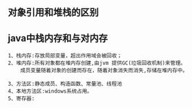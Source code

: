 对象引用和堆栈的区别
-------------------

java中栈内存和与对内存
-----------------------
    1、栈内存:存放局部变量，超出作用域会被回收；
    2、堆内存:所有对象都在堆内存创建,由jvm 提供GC(垃圾回收机制)来管理。
        成员变量随着对象的创建而存在，随着对象消失而消失,存储在堆内存中。
        
    3、方法区:静态成员、构造函数、常量池、线程池
    4、本地方法区:windows系统占用。
    5、寄存器: